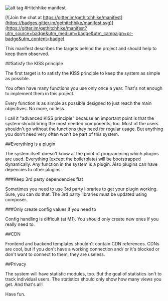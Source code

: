 ![alt tag](https://avatars0.githubusercontent.com/u/13689977?v=3&s=200)
#Hitchhike manifest

[![Join the chat at https://gitter.im/gethitchhike/manifest](https://badges.gitter.im/gethitchhike/manifest.svg)](https://gitter.im/gethitchhike/manifest?utm_source=badge&utm_medium=badge&utm_campaign=pr-badge&utm_content=badge)

This manifest describes the targets behind the project and should help to keep them observed.

##Satisfy the KISS principle

The first target is to satisfy the KISS principle to keep the system as simple as possible.

You often have many functions you use only once a year. That's not enough to implement them in this project.

Every function is as simple as possible designed to just reach the main objectives. No more, no less.

I call it "advanced KISS principle" because an important point is that the system should bring the most needed components, too.
Most of the users shouldn't go without the functions they need for regular usage. But anything you don't need very often won't be part of this system.

##Everything is a plugin

The system itself doesn't know at the point of programming which plugins are used. 
Everything (except the boilerplate) will be bootstrapped dynamically. 
Any function in the system is a plugin. Also plugins can have depencies to other plugins.

###Keep 3rd party dependencies flat

Sometimes you need to use 3rd party libraries to get your plugin working. Sure, you can do that. The 3rd party libraries must be updated using composer.

###Only create config values if you need to

Config handling is difficult (at M1). You should only create new ones if you really need to.

##CDN

Frontend and backend templates shouldn't contain CDN references. 
CDNs are cool, but if you don't have a working connection and/ or it's blocked or don't want to connect to them, they are useless.

##Privacy

The system will have statistic modules, too. But the goal of statistics isn't to track individual users. 
The statistics should only show how many views you get. And that's all!

Have fun.
